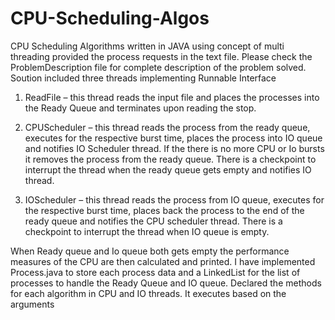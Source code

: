 # CPU-Scheduling-Algos
CPU Scheduling Algorithms written in JAVA using concept of multi threading provided the process requests in the text file.
Please check the ProblemDescription file for complete description of the problem solved.
Soution included three threads implementing Runnable Interface

1. ReadFile – this thread reads the input file and places the processes into the Ready Queue and terminates upon reading the stop.

2. CPUScheduler – this thread reads the process from the ready queue, executes for the respective burst time, places the process into IO queue and notifies IO Scheduler thread. If the there is no more CPU or Io bursts it removes the process from the ready queue. There is a checkpoint to interrupt the thread when the ready queue gets empty and notifies IO thread.

3. IOScheduler – this thread reads the process from IO queue, executes for the respective burst time, places back the process to the end of the ready queue and notifies the CPU scheduler thread. There is a checkpoint to interrupt the thread when IO queue is empty.

When Ready queue and Io queue both gets empty the performance measures of the CPU are then calculated and printed.
I have implemented Process.java to store each process data and a LinkedList<Process> for the list of processes to handle the Ready Queue and IO queue.
Declared the methods for each algorithm in CPU and IO threads. It executes based on the arguments 
